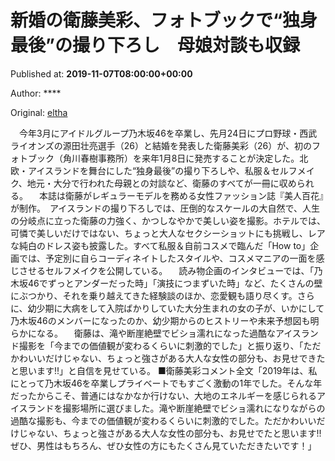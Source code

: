 
# 新婚の衛藤美彩、フォトブックで“独身最後”の撮り下ろし　母娘対談も収録

Published at: **2019-11-07T08:00:00+00:00**

Author: ****

Original: [eltha](https://beauty.oricon.co.jp/news/2148136/full/)

　今年3月にアイドルグループ乃木坂46を卒業し、先月24日にプロ野球・西武ライオンズの源田壮亮選手（26）と結婚を発表した衛藤美彩（26）が、初のフォトブック（角川春樹事務所）を来年1月8日に発売することが決定した。北欧・アイスランドを舞台にした“独身最後”の撮り下ろしや、私服＆セルフメイク、地元・大分で行われた母親との対談など、衛藤のすべてが一冊に収められる。 　本誌は衛藤がレギュラーモデルを務める女性ファッション誌『美人百花』が制作。　アイスランドの撮り下ろしでは、圧倒的なスケールの大自然で、人生の分岐点に立った衛藤の力強く、かつしなやかで美しい姿を撮影。ホテルでは、可憐で美しいだけではない、ちょっと大人なセクシーショットにも挑戦し、レアな純白のドレス姿も披露した。すべて私服＆自前コスメで臨んだ「How to」企画では、予定別に自らコーディネイトしたスタイルや、コスメマニアの一面を感じさせるセルフメイクを公開している。 　読み物企画のインタビューでは、「乃木坂46でずっとアンダーだった時」「演技につまずいた時」など、たくさんの壁にぶつかり、それを乗り越えてきた経験談のほか、恋愛観も語り尽くす。さらに、幼少期に大病をして入院ばかりしていた大分生まれの女の子が、いかにして乃木坂46のメンバーになったのか、幼少期からのヒストリーや未来予想図も明らかになる。 　衛藤は、滝や断崖絶壁でビショ濡れになった過酷なアイスランド撮影を「今までの価値観が変わるくらいに刺激的でした」と振り返り、「ただかわいいだけじゃない、ちょっと強さがある大人な女性の部分も、お見せできたと思います!!」と自信を見せている。 ■衛藤美彩コメント全文「2019年は、私にとって乃木坂46を卒業しプライベートでもすごく激動の1年でした。そんな年だったからこそ、普通にはなかなか行けない、大地のエネルギーを感じられるアイスランドを撮影場所に選びました。滝や断崖絶壁でビショ濡れになりながらの過酷な撮影も、今までの価値観が変わるくらいに刺激的でした。ただかわいいだけじゃない、ちょっと強さがある大人な女性の部分も、お見せでたと思います!!　ぜひ、男性はもちろん、ぜひ女性の方にもたくさん見ていただきたいです！」

